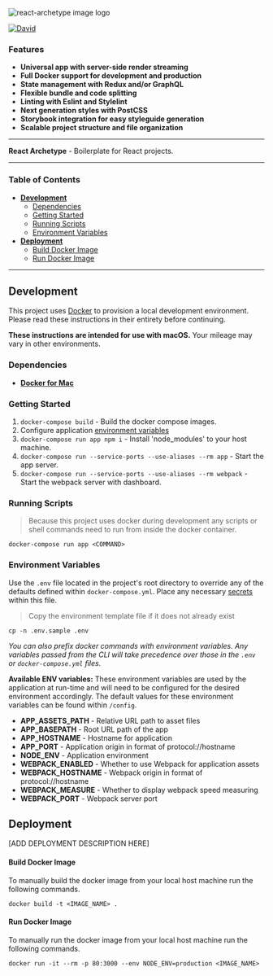![react-archetype image logo](https://i.ibb.co/WDCcSZV/react-archetype-logo.png)

[![David](https://img.shields.io/david/kennethlmartin/react-archetype.svg?style=for-the-badge)](https://david-dm.org/kennethlmartin/react-archetype)

### Features
- **Universal app with server-side render streaming**
- **Full Docker support for development and production**
- **State management with Redux and/or GraphQL**
- **Flexible bundle and code splitting**
- **Linting with Eslint and Stylelint**
- **Next generation styles with PostCSS**
- **Storybook integration for easy styleguide generation**
- **Scalable project structure and file organization**

***
**React Archetype** - Boilerplate for React projects.
***

### Table of Contents
- **[Development](#development)**
  - [Dependencies](#dependencies)
  - [Getting Started](#getting-started)
  - [Running Scripts](#running-scripts)
  - [Environment Variables](#environment-variables)
- **[Deployment](#deployment)**
  - [Build Docker Image](#build-docker-image)
  - [Run Docker Image](#run-docker-image)

***

## Development
This project uses [Docker](https://docs.docker.com/userguide) to provision a local development environment. Please read these instructions in their entirety before continuing.

**These instructions are intended for use with macOS.** Your mileage may vary in other environments.

### Dependencies
- **[Docker for Mac](https://docs.docker.com/docker-for-mac/)**

### Getting Started
1. `docker-compose build` - Build the docker compose images.
1. Configure application [environment variables](#environment-variables)
1. `docker-compose run app npm i` - Install 'node_modules' to your host machine.
1. `docker-compose run --service-ports --use-aliases --rm app` - Start the app server.
1. `docker-compose run --service-ports --use-aliases --rm webpack` - Start the webpack server with dashboard.

### Running Scripts
> Because this project uses docker during development any scripts or shell commands need to run from inside the docker container.

```
docker-compose run app <COMMAND>
```

### Environment Variables
Use the `.env` file located in the project's root directory to override any of the defaults defined within `docker-compose.yml`. Place any necessary [secrets](#secrets) within this file.

> Copy the environment template file if it does not already exist

```
cp -n .env.sample .env
```

*You can also prefix docker commands with environment variables. Any variables passed from the CLI will take precedence over those in the `.env` or `docker-compose.yml` files.*

**Available ENV variables:** These environment variables are used by the application at run-time and will need to be configured for the desired environment accordingly. The default values for these environment variables can be found within `/config`.

- **APP_ASSETS_PATH** - Relative URL path to asset files
- **APP_BASEPATH** - Root URL path of the app
- **APP_HOSTNAME** - Hostname for application
- **APP_PORT** - Application origin in format of protocol://hostname
- **NODE_ENV** - Application environment
- **WEBPACK_ENABLED** - Whether to use Webpack for application assets
- **WEBPACK_HOSTNAME** - Webpack origin in format of protocol://hostname
- **WEBPACK_MEASURE** - Whether to display webpack speed measuring
- **WEBPACK_PORT** - Webpack server port

## Deployment
[ADD DEPLOYMENT DESCRIPTION HERE]

#### Build Docker Image
To manually build the docker image from your local host machine run the following commands.
```
docker build -t <IMAGE_NAME> .
```

#### Run Docker Image
To manually run the docker image from your local host machine run the following commands.
```
docker run -it --rm -p 80:3000 --env NODE_ENV=production <IMAGE_NAME>
```

